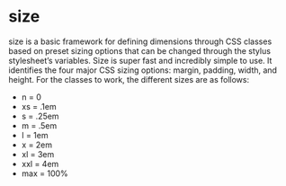 # size
size is a basic framework for defining dimensions through CSS classes based on preset sizing options that can be changed through the stylus stylesheet’s variables. Size is super fast and incredibly simple to use. It identifies the four major CSS sizing options: margin, padding, width, and height. For the classes to work, the different sizes are as follows:

- n = 0
- xs = .1em
- s = .25em
- m = .5em
- l = 1em
- x = 2em
- xl = 3em
- xxl = 4em
- max = 100%
